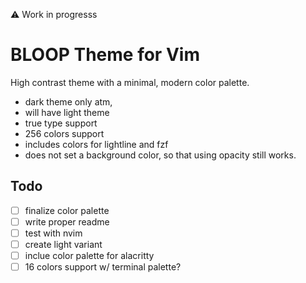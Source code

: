 ⚠️  Work in progresss 

# BLOOP Theme for Vim

High contrast theme with a minimal, modern color palette.

- dark theme only atm, 
- will have light theme
- true type support
- 256 colors support
- includes colors for lightline and fzf
- does not set a background color, so that using opacity still works.

## Todo

- [ ] finalize color palette
- [ ] write proper readme
- [ ] test with nvim
- [ ] create light variant
- [ ] inclue color palette for alacritty 
- [ ] 16 colors support w/ terminal palette?

